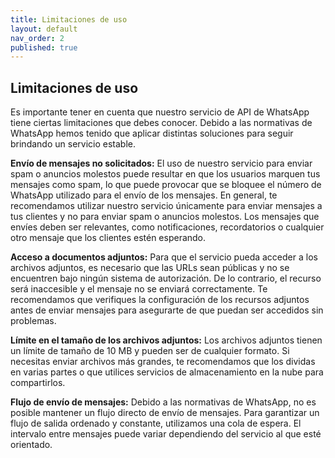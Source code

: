 ```yaml
---
title: Limitaciones de uso
layout: default
nav_order: 2
published: true
---
```


## Limitaciones de uso

Es importante tener en cuenta que nuestro servicio de API de WhatsApp tiene ciertas limitaciones que debes conocer. Debido a las normativas de WhatsApp hemos tenido que aplicar distintas soluciones para seguir brindando un servicio estable.

**Envío de mensajes no solicitados:** El uso de nuestro servicio para enviar spam o anuncios molestos puede resultar en que los usuarios marquen tus mensajes como spam, lo que puede provocar que se bloquee el número de WhatsApp utilizado para el envío de los mensajes. En general, te recomendamos utilizar nuestro servicio únicamente para enviar mensajes a tus clientes y no para enviar spam o anuncios molestos. Los mensajes que envíes deben ser relevantes, como notificaciones, recordatorios o cualquier otro mensaje que los clientes estén esperando.

**Acceso a documentos adjuntos:** Para que el servicio pueda acceder a los archivos adjuntos, es necesario que las URLs sean públicas y no se encuentren bajo ningún sistema de autorización. De lo contrario, el recurso será inaccesible y el mensaje no se enviará correctamente. Te recomendamos que verifiques la configuración de los recursos adjuntos antes de enviar mensajes para asegurarte de que puedan ser accedidos sin problemas.

**Límite en el tamaño de los archivos adjuntos:** Los archivos adjuntos tienen un límite de tamaño de 10 MB y pueden ser de cualquier formato. Si necesitas enviar archivos más grandes, te recomendamos que los dividas en varias partes o que utilices servicios de almacenamiento en la nube para compartirlos.

**Flujo de envío de mensajes:** Debido a las normativas de WhatsApp, no es posible mantener un flujo directo de envío de mensajes. Para garantizar un flujo de salida ordenado y constante, utilizamos una cola de espera. El intervalo entre mensajes puede variar dependiendo del servicio al que esté orientado.
